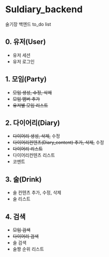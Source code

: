 # Suldiary_backend
술기장 백엔드 to_do list


## 0. 유저(User)
- 유저 세션
- 유저 로그인

## 1. 모임(Party)

- ~~모임 생성, 수정, 삭제~~
- ~~모임 맴버 추가~~
- ~~유저별 모임 리스트~~


## 2. 다이어리(Diary)
- ~~다이어리 생성, 삭제,~~ 수정
- ~~다이어리컨텐츠(Diary_content) 추가, 삭제,~~ 수정
- ~~다이어리 리스트~~
- 다이어리컨텐츠 리스트
- 코멘트 

## 3. 술(Drink)
- 술 컨텐츠 추가, 수정, 삭제
- 술 리스트

## 4. 검색
- ~~모임 검색~~
- ~~다이어리 검색~~
- 술 검색
- 술짱 순위 리스트
